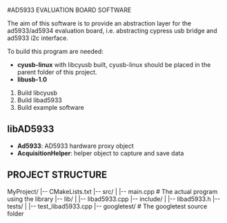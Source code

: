 #AD5933 EVALUATION BOARD SOFTWARE

The aim of this software is to provide an abstraction layer for the ad5933/ad5934 evaluation board, i.e. abstracting cypress usb bridge and ad5933 i2c interface. 

To build this program are needed:
- **cyusb-linux** with libcyusb built, cyusb-linux should be placed in the parent folder of this project. 
- **libusb-1.0**

1. Build libcyusb
2. Build libad5933
3. Build example software

## libAD5933

- **Ad5933**: AD5933 hardware proxy object 
- **AcquisitionHelper**: helper object to capture and save data

## PROJECT STRUCTURE

MyProject/
|-- CMakeLists.txt
|-- src/
|   |-- main.cpp      # The actual program using the library
|-- lib/
|   |-- libad5933.cpp
|-- include/
|   |-- libad5933.h
|-- tests/
|   |-- test_libad5933.cpp
|-- googletest/        # The googletest source folder

